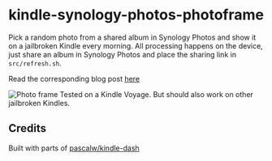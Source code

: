 # kindle-synology-photos-photoframe
Pick a random photo from a shared album in Synology Photos and show it on a jailbroken Kindle every morning.
All processing happens on the device, just share an album in Synology Photos and place the sharing link in `src/refresh.sh`.

Read the corresponding blog post [here](https://daanmiddendorp.com/tech/2022/02/14/new-destination-for-my-broken-kindle)

![Photo frame](https://daanmiddendorp.com/assets/responsive-images/895/20220214_151832.jpg)
Tested on a Kindle Voyage. But should also work on other jailbroken Kindles.


## Credits
Built with parts of [pascalw/kindle-dash](https://github.com/pascalw/kindle-dash)
